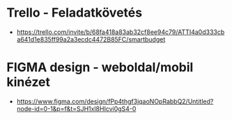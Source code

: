 # Trello - Feladatkövetés
- https://trello.com/invite/b/68fa418a83ab32cf8ee94c79/ATTI4a0d333cba641d1e835ff99a2a3ecdc4472B85FC/smartbudget

# FIGMA design - weboldal/mobil kinézet
- https://www.figma.com/design/fPp4thgf3jqaoNOpRabbQ2/Untitled?node-id=0-1&p=f&t=SJH1xl8HIcvi0gS4-0